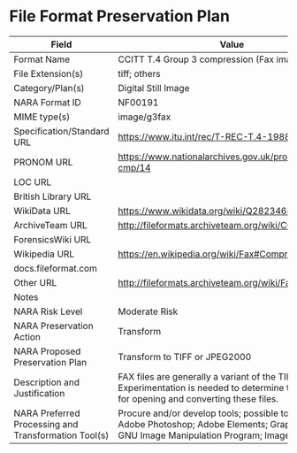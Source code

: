 # File Format Preservation Plan
  | Field | Value |
  | ----------- | ----------- |
  | Format Name | CCITT T.4 Group 3 compression (Fax image file) | 
| File Extension(s) | tiff; others | 
| Category/Plan(s) | Digital Still Image | 
| NARA Format ID | NF00191 | 
| MIME type(s) | image/g3fax | 
| Specification/Standard URL | <https://www.itu.int/rec/T-REC-T.4-198811-S> | 
| PRONOM URL | <https://www.nationalarchives.gov.uk/pronom/x-cmp/14> | 
| LOC URL |  | 
| British Library URL |  | 
| WikiData URL | <https://www.wikidata.org/wiki/Q28234649> | 
| ArchiveTeam URL | <http://fileformats.archiveteam.org/wiki/CCITT_Group_3> | 
| ForensicsWiki URL |  | 
| Wikipedia URL | <https://en.wikipedia.org/wiki/Fax#Compression> | 
| docs.fileformat.com |  | 
| Other URL | <http://fileformats.archiveteam.org/wiki/Fax> | 
| Notes |  | 
| NARA Risk Level | Moderate Risk | 
| NARA Preservation Action | Transform | 
| NARA Proposed Preservation Plan | Transform to TIFF or JPEG2000 | 
| Description and Justification | FAX files are generally a variant of the TIFF format. Experimentation is needed to determine the best tool for opening and converting these files. | 
| NARA Preferred Processing and Transformation Tool(s) | Procure and/or develop tools; possible tools include Adobe Photoshop; Adobe Elements; GraphicsMagick; GNU Image Manipulation Program; ImageMagick | 
